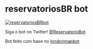 
# reservatoriosBR bot

[![reservatoriosBRbot](https://github.com/brunomioto/reservatoriosBRbot/actions/workflows/reservatoriosBRbot.yml/badge.svg)](https://github.com/brunomioto/reservatoriosBRbot/actions/workflows/reservatoriosBRbot.yml)

Siga o bot no Twitter! [@ReservatorioBot](https://twitter.com/ReservatorioBot)

Bot feito com base no [londonmapbot](https://twitter.com/londonmapbot)
